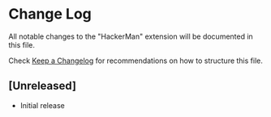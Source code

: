 # Change Log

All notable changes to the "HackerMan" extension will be documented in this file.

Check [Keep a Changelog](http://keepachangelog.com/) for recommendations on how to structure this file.

## [Unreleased]

- Initial release
